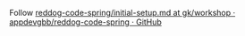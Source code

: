 Follow [reddog-code-spring/initial-setup.md at gk/workshop · appdevgbb/reddog-code-spring · GitHub](https://github.com/appdevgbb/reddog-code-spring/blob/gk/workshop/docs/initial-setup.md)

